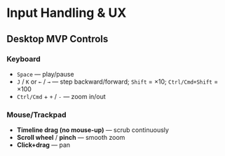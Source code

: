# Input Handling & UX

## Desktop MVP Controls

### Keyboard
- `Space` — play/pause
- `J` / `K` or `←` / `→` — step backward/forward; `Shift` = ×10; `Ctrl/Cmd+Shift` = ×100
- `Ctrl/Cmd` + `+` / `-` — zoom in/out

### Mouse/Trackpad
- **Timeline drag (no mouse-up)** — scrub continuously
- **Scroll wheel** / **pinch** — smooth zoom
- **Click+drag** — pan